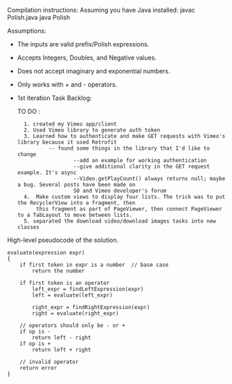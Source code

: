 Compilation instructions:
	Assuming you have Java installed:
		javac Polish.java
		java Polish

Assumptions: 
 * The inputs are valid prefix/Polish expressions.
 * Accepts Integers, Doubles, and Negative values.
 * Does not accept imaginary and exponential numbers.
 * Only works with + and - operators.

* 1st iteration Task Backlog:

	TO DO : 

		1. created my Vimeo app/client
		2. Used Vimeo library to generate auth token
		3. Learned how to authenticate and make GET requests with Vimeo's library because it used Retrofit
				-- found some things in the library that I'd like to change
						--add an example for working authentication
						--give additional clarity in the GET request example. It's async
						--Video.getPlayCount() always returns null; maybe a bug. Several posts have been made on 
						SO and Vimeo developer's forum			
		4.  Make custom views to display four lists. The trick was to put the RecyclerView into a fragment, then
			this fragment as part of PageViewer, then connect PageViewer to a TabLayout to move between lists.
		5. separated the download video/download images tasks into new classes 
		
High-level pseudocode of the solution.

	evaluate(expression expr)
	{
		if first token in expr is a number	// base case
			return the number
		
		if first token is an operator
			left_expr = findLeftExpression(expr)
			left = evaluate(left_expr)
			
			right_expr = findRightExpression(expr)
			right = evaluate(right_expr)
			
		// operators should only be - or +
		if op is -
			return left - right
		if op is + 
			return left + right
		
		// invalid operator
		return error
	}	

